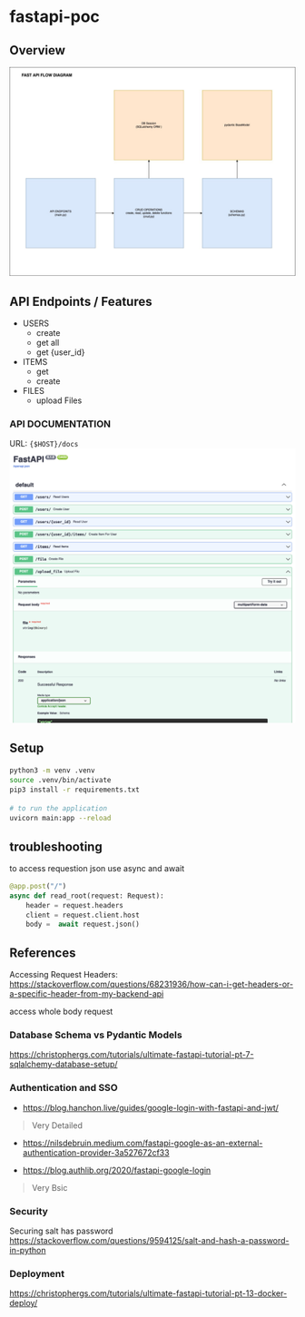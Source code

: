 # fastapi-poc

## Overview

![fastapi-0]


## API Endpoints / Features

- USERS
  - create
  - get all
  - get {user_id}
- ITEMS
  - get
  - create
- FILES
  - upload Files

### API DOCUMENTATION

URL: `{$HOST}/docs`
![fastapi-1-docs]



## Setup 
```bash
python3 -m venv .venv
source .venv/bin/activate
pip3 install -r requirements.txt 

# to run the application 
uvicorn main:app --reload
```


## troubleshooting

to access requestion json use async and await 

```python
@app.post("/")
async def read_root(request: Request):
    header = request.headers
    client = request.client.host
    body =  await request.json()
```


## References

Accessing Request Headers:
https://stackoverflow.com/questions/68231936/how-can-i-get-headers-or-a-specific-header-from-my-backend-api

access whole body request

### Database Schema vs Pydantic Models

https://christophergs.com/tutorials/ultimate-fastapi-tutorial-pt-7-sqlalchemy-database-setup/

### Authentication and SSO 

- https://blog.hanchon.live/guides/google-login-with-fastapi-and-jwt/
> Very Detailed 
 
- https://nilsdebruin.medium.com/fastapi-google-as-an-external-authentication-provider-3a527672cf33

- https://blog.authlib.org/2020/fastapi-google-login
> Very Bsic


### Security 
Securing salt has password 
https://stackoverflow.com/questions/9594125/salt-and-hash-a-password-in-python

### Deployment 

https://christophergs.com/tutorials/ultimate-fastapi-tutorial-pt-13-docker-deploy/


<!-- LINKS -->
[fastapi-0]: ./uploads/fastapi-flow.jpeg
[fastapi-1-docs]: ./uploads/fastapi-docs.png
